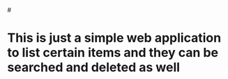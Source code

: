 #<h1> This is just a simple web application to list certain items and they can be searched and deleted as well </h1>
